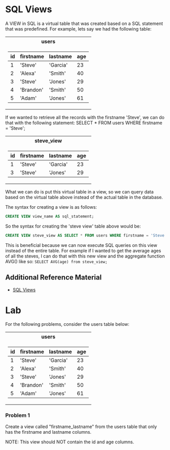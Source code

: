# SQL Views
A VIEW in SQL is a virtual table that was created based on a SQL statement 
that was predefined. For example, lets say we had the following table:

<table><tr><th> users </th></tr><tr><td>

|   id  |     firstname        |        lastname        |   age   |
| ----- | ------------------ | ---------------------- | ---- |
|1      |'Steve'               |'Garcia'                |23       |
|2      |'Alexa'               |'Smith'                 |40       |
|3      |'Steve'               |'Jones'                 |29       |
|4      |'Brandon'             |'Smith'                 |50       |
|5      |'Adam'                |'Jones'                 |61       |

</td></tr></table>

If we wanted to retrieve all the records with the firstname 'Steve', we 
can do that with the following statement: SELECT * FROM users WHERE 
firstname = 'Steve';

<table><tr><th> steve_view </th></tr><tr><td>

|   id  |   firstname    |    lastname    | age   |
| ----- | -----------  | ---------- |-------|
| 1   | 'Steve'         | 'Garcia'  | 23    |
| 3   | 'Steve'        |  'Jones'    | 29    |

</td></tr></table>

What we can do is put this virtual table in a view, so we can query data 
based on the virtual table above instead of the actual table in the 
database.

The syntax for creating a view is as follows:
```SQL
CREATE VIEW view_name AS sql_statement;
```

So the syntax for creating the 'steve view' table above would be:
```SQL
CREATE VIEW steve_view AS SELECT * FROM users WHERE firstname = 'Steve';
```
This is beneficial because we can now execute SQL queries on this view 
instead of the entire table. For example if I wanted to get the average 
ages of all the steves, I can do that with this new view and the 
aggregate function AVG() like so: `SELECT AVG(age) from steve_view;`

## Additional Reference Material
 - [SQL Views](https://www.w3schools.com/sql/sql_view.asp)

# Lab
For the following problems, consider the users table below:
<table><tr><th> users </th></tr><tr><td>

|   id  |     firstname        |        lastname        |   age   |
| ----- | ------------------ | ---------------------- | ---- |
|1      |'Steve'               |'Garcia'                |23       |
|2      |'Alexa'               |'Smith'                 |40       |
|3      |'Steve'               |'Jones'                 |29       |
|4      |'Brandon'             |'Smith'                 |50       |
|5      |'Adam'                |'Jones'                 |61       |

</td></tr></table>

### Problem 1
Create a view called "firstname_lastname" from the users table 
that only has the firstname and lastname columns.  

NOTE: This view should NOT contain the id and age columns.